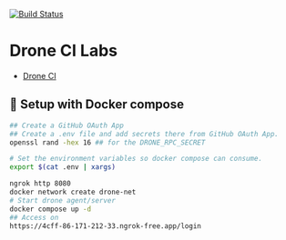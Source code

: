 [![Build Status](https://4cff-86-171-212-33.ngrok-free.app/api/badges/moabukar/drone-ci-lab/status.svg?ref=refs/heads/main)](https://4cff-86-171-212-33.ngrok-free.app/moabukar/drone-ci-lab)

# Drone CI Labs

- [Drone CI](https://docs.drone.io/server/overview/)

## 🚀 Setup with Docker compose

```bash
## Create a GitHub OAuth App
## Create a .env file and add secrets there from GitHub OAuth App.
openssl rand -hex 16 ## for the DRONE_RPC_SECRET

# Set the environment variables so docker compose can consume.
export $(cat .env | xargs)

ngrok http 8080
docker network create drone-net
# Start drone agent/server
docker compose up -d
## Access on
https://4cff-86-171-212-33.ngrok-free.app/login
```
